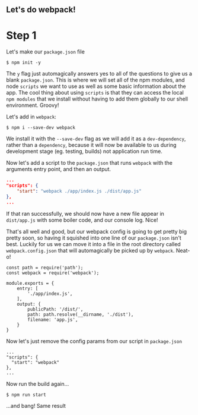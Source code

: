 ## Let's do webpack!

# Step 1
Let's make our `package.json` file

`$ npm init -y`

The `y` flag just automagically answers yes to all of the questions to give us a blank `package.json`. This is where we will set all of the npm modules, and node `scripts` we want to use as well as some basic information about the app. The cool thing about using `scripts` is that they can access the local `npm modules` that we install without having to add them globally to our shell environment. Groovy!

Let's add in `webpack`:

`$ npm i --save-dev webpack`

We install it with the `--save-dev` flag as we will add it as a `dev-dependency`, rather than a `dependency`, because it will now be available to us during development stage (eg. testing, builds) not application run time.

Now let's add a script to the `package.json` that runs `webpack` with the arguments entry point, and then an output.

```#package.json
...
"scripts": {
    "start": "webpack ./app/index.js ./dist/app.js"
},
...
```

If that ran successfully, we should now have a new file appear in `dist/app.js` with some boiler code, and our console log. Nice!

That's all well and good, but our webpack config is going to get pretty big pretty soon, so having it squished into one line of our `package.json` isn't best. Luckily for us we can move it into a file in the root directory called `webpack.config.json` that will automagically be picked up by `webpack`. Neat-o!

``` # /webpack.config.js
const path = require('path');
const webpack = require('webpack');

module.exports = {
    entry: [
        './app/index.js',
    ],
    output: {
        publicPath: '/dist/',
        path: path.resolve(__dirname, './dist'),
        filename: 'app.js',
    }
}
```

Now let's just remove the config params from our script in `package.json`

``` # /package.json
...
"scripts": {
  "start": "webpack"
},
...
```

Now run the build again...

`$ npm run start`

...and bang! Same result

